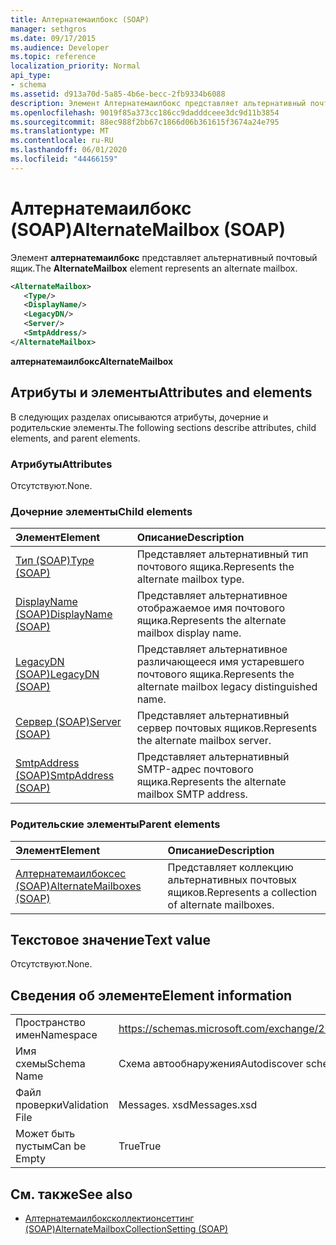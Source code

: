 ```yaml
---
title: Алтернатемаилбокс (SOAP)
manager: sethgros
ms.date: 09/17/2015
ms.audience: Developer
ms.topic: reference
localization_priority: Normal
api_type:
- schema
ms.assetid: d913a70d-5a85-4b6e-becc-2fb9334b6088
description: Элемент Алтернатемаилбокс представляет альтернативный почтовый ящик.
ms.openlocfilehash: 9019f85a373cc186cc9dadddceee3dc9d11b3854
ms.sourcegitcommit: 88ec988f2bb67c1866d06b361615f3674a24e795
ms.translationtype: MT
ms.contentlocale: ru-RU
ms.lasthandoff: 06/01/2020
ms.locfileid: "44466159"
---
```

# <a name="alternatemailbox-soap"></a><span data-ttu-id="1d9d4-103">Алтернатемаилбокс (SOAP)</span><span class="sxs-lookup"><span data-stu-id="1d9d4-103">AlternateMailbox (SOAP)</span></span>

<span data-ttu-id="1d9d4-104">Элемент **алтернатемаилбокс** представляет альтернативный почтовый ящик.</span><span class="sxs-lookup"><span data-stu-id="1d9d4-104">The **AlternateMailbox** element represents an alternate mailbox.</span></span> 
  
```XML
<AlternateMailbox>
   <Type/>
   <DisplayName/>
   <LegacyDN/>
   <Server/>
   <SmtpAddress/>
</AlternateMailbox>
```

 <span data-ttu-id="1d9d4-105">**алтернатемаилбокс**</span><span class="sxs-lookup"><span data-stu-id="1d9d4-105">**AlternateMailbox**</span></span>
## <a name="attributes-and-elements"></a><span data-ttu-id="1d9d4-106">Атрибуты и элементы</span><span class="sxs-lookup"><span data-stu-id="1d9d4-106">Attributes and elements</span></span>

<span data-ttu-id="1d9d4-107">В следующих разделах описываются атрибуты, дочерние и родительские элементы.</span><span class="sxs-lookup"><span data-stu-id="1d9d4-107">The following sections describe attributes, child elements, and parent elements.</span></span>
  
### <a name="attributes"></a><span data-ttu-id="1d9d4-108">Атрибуты</span><span class="sxs-lookup"><span data-stu-id="1d9d4-108">Attributes</span></span>

<span data-ttu-id="1d9d4-109">Отсутствуют.</span><span class="sxs-lookup"><span data-stu-id="1d9d4-109">None.</span></span>
  
### <a name="child-elements"></a><span data-ttu-id="1d9d4-110">Дочерние элементы</span><span class="sxs-lookup"><span data-stu-id="1d9d4-110">Child elements</span></span>

|<span data-ttu-id="1d9d4-111">**Элемент**</span><span class="sxs-lookup"><span data-stu-id="1d9d4-111">**Element**</span></span>|<span data-ttu-id="1d9d4-112">**Описание**</span><span class="sxs-lookup"><span data-stu-id="1d9d4-112">**Description**</span></span>|
|:-----|:-----|
|[<span data-ttu-id="1d9d4-113">Тип (SOAP)</span><span class="sxs-lookup"><span data-stu-id="1d9d4-113">Type (SOAP)</span></span>](type-soap.md) <br/> |<span data-ttu-id="1d9d4-114">Представляет альтернативный тип почтового ящика.</span><span class="sxs-lookup"><span data-stu-id="1d9d4-114">Represents the alternate mailbox type.</span></span>  <br/> |
|[<span data-ttu-id="1d9d4-115">DisplayName (SOAP)</span><span class="sxs-lookup"><span data-stu-id="1d9d4-115">DisplayName (SOAP)</span></span>](displayname-soap.md) <br/> |<span data-ttu-id="1d9d4-116">Представляет альтернативное отображаемое имя почтового ящика.</span><span class="sxs-lookup"><span data-stu-id="1d9d4-116">Represents the alternate mailbox display name.</span></span>  <br/> |
|[<span data-ttu-id="1d9d4-117">LegacyDN (SOAP)</span><span class="sxs-lookup"><span data-stu-id="1d9d4-117">LegacyDN (SOAP)</span></span>](legacydn-soap.md) <br/> |<span data-ttu-id="1d9d4-118">Представляет альтернативное различающееся имя устаревшего почтового ящика.</span><span class="sxs-lookup"><span data-stu-id="1d9d4-118">Represents the alternate mailbox legacy distinguished name.</span></span>  <br/> |
|[<span data-ttu-id="1d9d4-119">Сервер (SOAP)</span><span class="sxs-lookup"><span data-stu-id="1d9d4-119">Server (SOAP)</span></span>](server-soap.md) <br/> |<span data-ttu-id="1d9d4-120">Представляет альтернативный сервер почтовых ящиков.</span><span class="sxs-lookup"><span data-stu-id="1d9d4-120">Represents the alternate mailbox server.</span></span>  <br/> |
|[<span data-ttu-id="1d9d4-121">SmtpAddress (SOAP)</span><span class="sxs-lookup"><span data-stu-id="1d9d4-121">SmtpAddress (SOAP)</span></span>](smtpaddress-soap.md) <br/> |<span data-ttu-id="1d9d4-122">Представляет альтернативный SMTP-адрес почтового ящика.</span><span class="sxs-lookup"><span data-stu-id="1d9d4-122">Represents the alternate mailbox SMTP address.</span></span>  <br/> |
   
### <a name="parent-elements"></a><span data-ttu-id="1d9d4-123">Родительские элементы</span><span class="sxs-lookup"><span data-stu-id="1d9d4-123">Parent elements</span></span>

|<span data-ttu-id="1d9d4-124">**Элемент**</span><span class="sxs-lookup"><span data-stu-id="1d9d4-124">**Element**</span></span>|<span data-ttu-id="1d9d4-125">**Описание**</span><span class="sxs-lookup"><span data-stu-id="1d9d4-125">**Description**</span></span>|
|:-----|:-----|
|[<span data-ttu-id="1d9d4-126">Алтернатемаилбоксес (SOAP)</span><span class="sxs-lookup"><span data-stu-id="1d9d4-126">AlternateMailboxes (SOAP)</span></span>](alternatemailboxes-soap.md) <br/> |<span data-ttu-id="1d9d4-127">Представляет коллекцию альтернативных почтовых ящиков.</span><span class="sxs-lookup"><span data-stu-id="1d9d4-127">Represents a collection of alternate mailboxes.</span></span>  <br/> |
   
## <a name="text-value"></a><span data-ttu-id="1d9d4-128">Текстовое значение</span><span class="sxs-lookup"><span data-stu-id="1d9d4-128">Text value</span></span>

<span data-ttu-id="1d9d4-129">Отсутствуют.</span><span class="sxs-lookup"><span data-stu-id="1d9d4-129">None.</span></span>
  
## <a name="element-information"></a><span data-ttu-id="1d9d4-130">Сведения об элементе</span><span class="sxs-lookup"><span data-stu-id="1d9d4-130">Element information</span></span>

|||
|:-----|:-----|
|<span data-ttu-id="1d9d4-131">Пространство имен</span><span class="sxs-lookup"><span data-stu-id="1d9d4-131">Namespace</span></span>  <br/> |https://schemas.microsoft.com/exchange/2010/Autodiscover  <br/> |
|<span data-ttu-id="1d9d4-132">Имя схемы</span><span class="sxs-lookup"><span data-stu-id="1d9d4-132">Schema Name</span></span>  <br/> |<span data-ttu-id="1d9d4-133">Схема автообнаружения</span><span class="sxs-lookup"><span data-stu-id="1d9d4-133">Autodiscover schema</span></span>  <br/> |
|<span data-ttu-id="1d9d4-134">Файл проверки</span><span class="sxs-lookup"><span data-stu-id="1d9d4-134">Validation File</span></span>  <br/> |<span data-ttu-id="1d9d4-135">Messages. xsd</span><span class="sxs-lookup"><span data-stu-id="1d9d4-135">Messages.xsd</span></span>  <br/> |
|<span data-ttu-id="1d9d4-136">Может быть пустым</span><span class="sxs-lookup"><span data-stu-id="1d9d4-136">Can be Empty</span></span>  <br/> |<span data-ttu-id="1d9d4-137">True</span><span class="sxs-lookup"><span data-stu-id="1d9d4-137">True</span></span>  <br/> |
   
## <a name="see-also"></a><span data-ttu-id="1d9d4-138">См. также</span><span class="sxs-lookup"><span data-stu-id="1d9d4-138">See also</span></span>

- [<span data-ttu-id="1d9d4-139">Алтернатемаилбоксколлектионсеттинг (SOAP)</span><span class="sxs-lookup"><span data-stu-id="1d9d4-139">AlternateMailboxCollectionSetting (SOAP)</span></span>](alternatemailboxcollectionsetting-soap.md)

